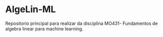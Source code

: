 # AlgeLin-ML
Repositorio principal para realizar da disciplina MO431- Fundamentos de algebra linear para machine learning.
